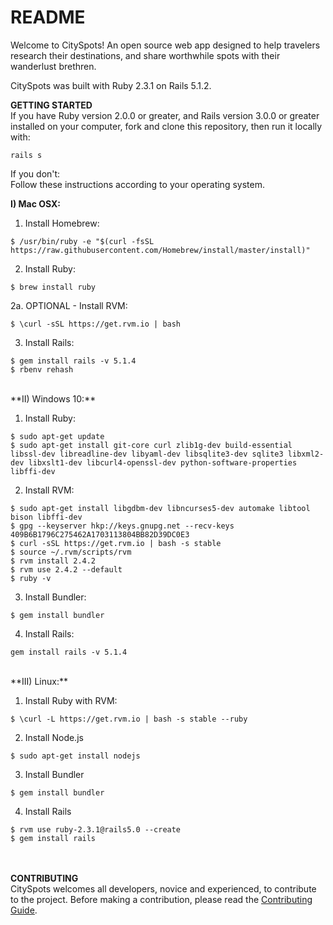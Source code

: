 # README

Welcome to CitySpots! An open source web app designed to help travelers research their destinations, and share worthwhile spots with their wanderlust brethren.

CitySpots was built with Ruby 2.3.1 on Rails 5.1.2.

**GETTING STARTED**<br>
If you have Ruby version 2.0.0 or greater, and Rails version 3.0.0 or greater installed on your computer, fork and clone this repository, then run it locally with:
```
rails s
```
If you don't:<br>
Follow these instructions according to your operating system. <br>

**I) Mac OSX:**<br>
1. Install Homebrew:
```
$ /usr/bin/ruby -e "$(curl -fsSL https://raw.githubusercontent.com/Homebrew/install/master/install)"
```

2. Install Ruby:
```
$ brew install ruby
```

2a. OPTIONAL - Install RVM:
```
$ \curl -sSL https://get.rvm.io | bash
```

3. Install Rails:
```
$ gem install rails -v 5.1.4
$ rbenv rehash
```
<br>
**II) Windows 10:**<br>

1. Install Ruby:
```
$ sudo apt-get update
$ sudo apt-get install git-core curl zlib1g-dev build-essential libssl-dev libreadline-dev libyaml-dev libsqlite3-dev sqlite3 libxml2-dev libxslt1-dev libcurl4-openssl-dev python-software-properties libffi-dev
```

2. Install RVM:
```
$ sudo apt-get install libgdbm-dev libncurses5-dev automake libtool bison libffi-dev
$ gpg --keyserver hkp://keys.gnupg.net --recv-keys 409B6B1796C275462A1703113804BB82D39DC0E3
$ curl -sSL https://get.rvm.io | bash -s stable
$ source ~/.rvm/scripts/rvm
$ rvm install 2.4.2
$ rvm use 2.4.2 --default
$ ruby -v
```

3. Install Bundler:
```
$ gem install bundler
```

4. Install Rails:
```
gem install rails -v 5.1.4
```
<br>
**III) Linux:**<br>

1. Install Ruby with RVM:
```
$ \curl -L https://get.rvm.io | bash -s stable --ruby
```

2. Install Node.js
```
$ sudo apt-get install nodejs
```

3. Install Bundler
```
$ gem install bundler
```

4. Install Rails
```
$ rvm use ruby-2.3.1@rails5.0 --create
$ gem install rails
```
<br><br>
**CONTRIBUTING**<br>
CitySpots welcomes all developers, novice and experienced, to contribute to the project. Before making a contribution, please read the [Contributing Guide](../CONTRIBUTING.md). 
